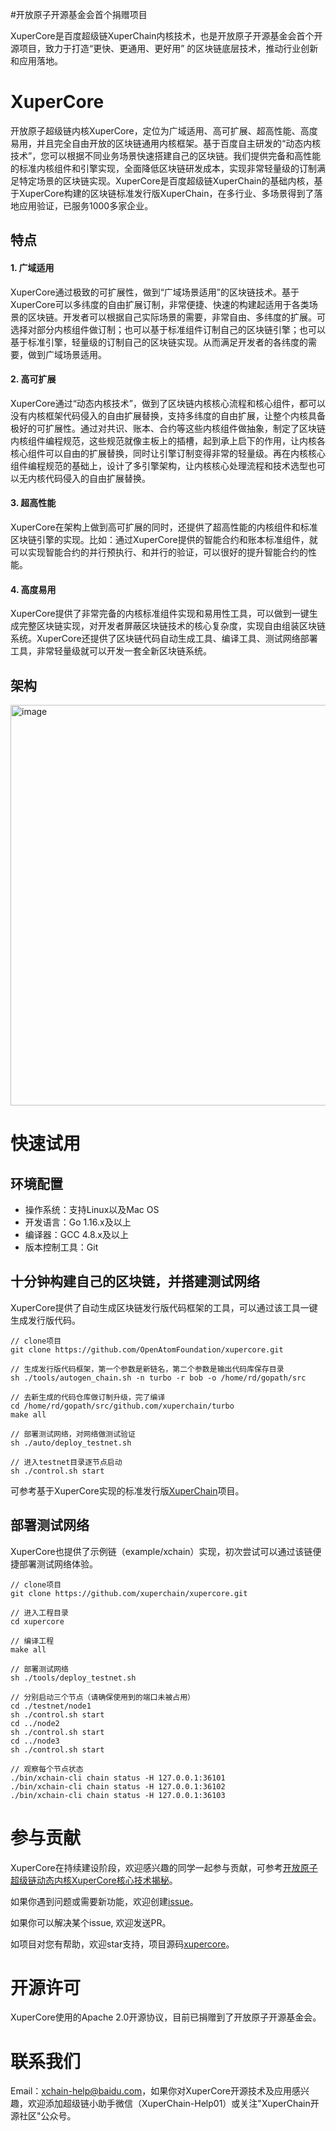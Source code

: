 #开放原子开源基金会首个捐赠项目

XuperCore是百度超级链XuperChain内核技术，也是开放原子开源基金会首个开源项目，致力于打造“更快、更通用、更好用” 的区块链底层技术，推动行业创新和应用落地。

# XuperCore

开放原子超级链内核XuperCore，定位为广域适用、高可扩展、超高性能、高度易用，并且完全自由开放的区块链通用内核框架。基于百度自主研发的“动态内核技术”，您可以根据不同业务场景快速搭建自己的区块链。我们提供完备和高性能的标准内核组件和引擎实现，全面降低区块链研发成本，实现非常轻量级的订制满足特定场景的区块链实现。XuperCore是百度超级链XuperChain的基础内核，基于XuperCore构建的区块链标准发行版XuperChain，在多行业、多场景得到了落地应用验证，已服务1000多家企业。

## 特点

#### 1. 广域适用
 
XuperCore通过极致的可扩展性，做到“广域场景适用”的区块链技术。基于XuperCore可以多纬度的自由扩展订制，非常便捷、快速的构建起适用于各类场景的区块链。开发者可以根据自己实际场景的需要，非常自由、多纬度的扩展。可选择对部分内核组件做订制；也可以基于标准组件订制自己的区块链引擎；也可以基于标准引擎，轻量级的订制自己的区块链实现。从而满足开发者的各纬度的需要，做到广域场景适用。
 
#### 2. 高可扩展

XuperCore通过“动态内核技术”，做到了区块链内核核心流程和核心组件，都可以没有内核框架代码侵入的自由扩展替换，支持多纬度的自由扩展，让整个内核具备极好的可扩展性。通过对共识、账本、合约等这些内核组件做抽象，制定了区块链内核组件编程规范，这些规范就像主板上的插槽，起到承上启下的作用，让内核各核心组件可以自由的扩展替换，同时让引擎订制变得非常的轻量级。再在内核核心组件编程规范的基础上，设计了多引擎架构，让内核核心处理流程和技术选型也可以无内核代码侵入的自由扩展替换。

#### 3. 超高性能

XuperCore在架构上做到高可扩展的同时，还提供了超高性能的内核组件和标准区块链引擎的实现。比如：通过XuperCore提供的智能合约和账本标准组件，就可以实现智能合约的并行预执行、和并行的验证，可以很好的提升智能合约的性能。

#### 4. 高度易用

XuperCore提供了非常完备的内核标准组件实现和易用性工具，可以做到一键生成完整区块链实现，对开发者屏蔽区块链技术的核心复杂度，实现自由组装区块链系统。XuperCore还提供了区块链代码自动生成工具、编译工具、测试网络部署工具，非常轻量级就可以开发一套全新区块链系统。

## 架构

<img width="641" alt="image" src="https://user-images.githubusercontent.com/61530942/183580026-ddc19777-a731-4b66-8353-f9e8287c2317.png">

# 快速试用

## 环境配置

- 操作系统：支持Linux以及Mac OS
- 开发语言：Go 1.16.x及以上
- 编译器：GCC 4.8.x及以上
- 版本控制工具：Git

## 十分钟构建自己的区块链，并搭建测试网络

XuperCore提供了自动生成区块链发行版代码框架的工具，可以通过该工具一键生成发行版代码。

```
// clone项目
git clone https://github.com/OpenAtomFoundation/xupercore.git

// 生成发行版代码框架，第一个参数是新链名，第二个参数是输出代码库保存目录
sh ./tools/autogen_chain.sh -n turbo -r bob -o /home/rd/gopath/src

// 去新生成的代码仓库做订制升级，完了编译
cd /home/rd/gopath/src/github.com/xuperchain/turbo
make all

// 部署测试网络，对网络做测试验证
sh ./auto/deploy_testnet.sh

// 进入testnet目录逐节点启动
sh ./control.sh start

```

可参考基于XuperCore实现的标准发行版[XuperChain](https://github.com/xuperchain/xuperchain)项目。

## 部署测试网络

XuperCore也提供了示例链（example/xchain）实现，初次尝试可以通过该链便捷部署测试网络体验。

```
// clone项目
git clone https://github.com/xuperchain/xupercore.git

// 进入工程目录
cd xupercore

// 编译工程
make all

// 部署测试网络
sh ./tools/deploy_testnet.sh

// 分别启动三个节点（请确保使用到的端口未被占用）
cd ./testnet/node1
sh ./control.sh start
cd ../node2
sh ./control.sh start
cd ../node3
sh ./control.sh start

// 观察每个节点状态
./bin/xchain-cli chain status -H 127.0.0.1:36101
./bin/xchain-cli chain status -H 127.0.0.1:36102
./bin/xchain-cli chain status -H 127.0.0.1:36103

```

# 参与贡献

XuperCore在持续建设阶段，欢迎感兴趣的同学一起参与贡献，可参考[开放原子超级链动态内核XuperCore核心技术揭秘](https://mp.weixin.qq.com/s/pLQq_Qw8XyXJihEOXWv8Gg)。

如果你遇到问题或需要新功能，欢迎创建[issue](https://github.com/xuperchain/xupercore/issues)。

如果你可以解决某个issue, 欢迎发送PR。

如项目对您有帮助，欢迎star支持，项目源码[xupercore](https://github.com/xuperchain/xupercore)。

# 开源许可

XuperCore使用的Apache 2.0开源协议，目前已捐赠到了开放原子开源基金会。

# 联系我们

Email：xchain-help@baidu.com，如果你对XuperCore开源技术及应用感兴趣，欢迎添加超级链小助手微信（XuperChain-Help01）或关注"XuperChain开源社区"公众号。
